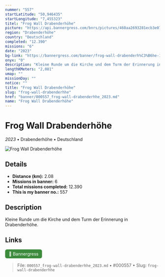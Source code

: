 ```yaml
---
nummer: "557"
startLatitude: "50,946435"
startLongitude: "7,455323"
titel: "Frog Wall Drabenderhöhe"
picture: "https://api.bannergress.com/bnrs/pictures/460aa2693281ecb3e07f5c1d6fefbeda"
region: "Drabenderhöhe"
country: "Deutschland"
completed: "12.390"
missions: "6"
date: "2023"
bg-link: "https://bannergress.com/banner/frog-wall-drabenderh%C3%B6he-176f"
onyx: "0"
description: "Kleine Runde um die Kirche und dem Turm der Erinnerung in Drabenderhöhe."
lengthKMeters: "2,081"
umap: ""
missionDay: ""
notice: ""
title: "Frog Wall Drabenderhöhe"
slug: "frog-wall-drabenderhhe"
href: "banner/000557_frog-wall-drabenderhhe_2023.md"
name: "Frog Wall Drabenderhöhe"
---
```

# Frog Wall Drabenderhöhe

*2023* • Drabenderhöhe • Deutschland

![Frog Wall Drabenderhöhe](https://api.bannergress.com/bnrs/pictures/460aa2693281ecb3e07f5c1d6fefbeda)



## Details
- **Distance (km):** 2.08
- **Missions in banner:** 6
- **Total missions completed:** 12.390
- **This is my banner no.:** 557



## Description
Kleine Runde um die Kirche und dem Turm der Erinnerung in Drabenderhöhe.



## Links
<a href="https://bannergress.com/banner/frog-wall-drabenderh%C3%B6he-176f" target="_blank" style="display:inline-block;margin-right:8px;padding:6px 12px;background:#3c8b3c;color:#fff;text-decoration:none;border-radius:6px;">🔗 Bannergress</a>



> File: `000557_frog-wall-drabenderhhe_2023.md` • #000557 • Slug: `frog-wall-drabenderhhe`
